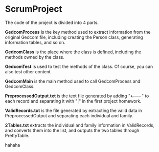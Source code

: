 # ScrumProject

The code of the project is divided into 4 parts. 

**GedcomProcess** is the key method used to extract information from the original Gedcom file, including creating the Person class, generating information tables, and so on. 

**GedcomClass** is the place where the class is defined, including the methods owned by the class. 

**GedcomTest** is used to test the methods of the class. Of course, you can also test other content. 

**GedcomMain** is the main method used to call GedcomProcess and GedcomClass.

**PreprocessedOutput.txt** is the text file generated by adding "<---" to each record and separating it with "|" in the first project homework.

**ValidRecords.txt** is the file generated by extracting the valid data in PreprocessedOutput and separating each individual and family.

**2Tables.txt** extracts the individual and family information in ValidRecords, and converts them into the list, and outputs the two tables through PrettyTable.

hahaha
